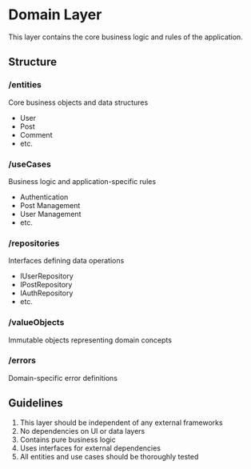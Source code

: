# Domain Layer

This layer contains the core business logic and rules of the application.

## Structure

### /entities

Core business objects and data structures

- User
- Post
- Comment
- etc.

### /useCases

Business logic and application-specific rules

- Authentication
- Post Management
- User Management
- etc.

### /repositories

Interfaces defining data operations

- IUserRepository
- IPostRepository
- IAuthRepository
- etc.

### /valueObjects

Immutable objects representing domain concepts

### /errors

Domain-specific error definitions

## Guidelines

1. This layer should be independent of any external frameworks
2. No dependencies on UI or data layers
3. Contains pure business logic
4. Uses interfaces for external dependencies
5. All entities and use cases should be thoroughly tested
